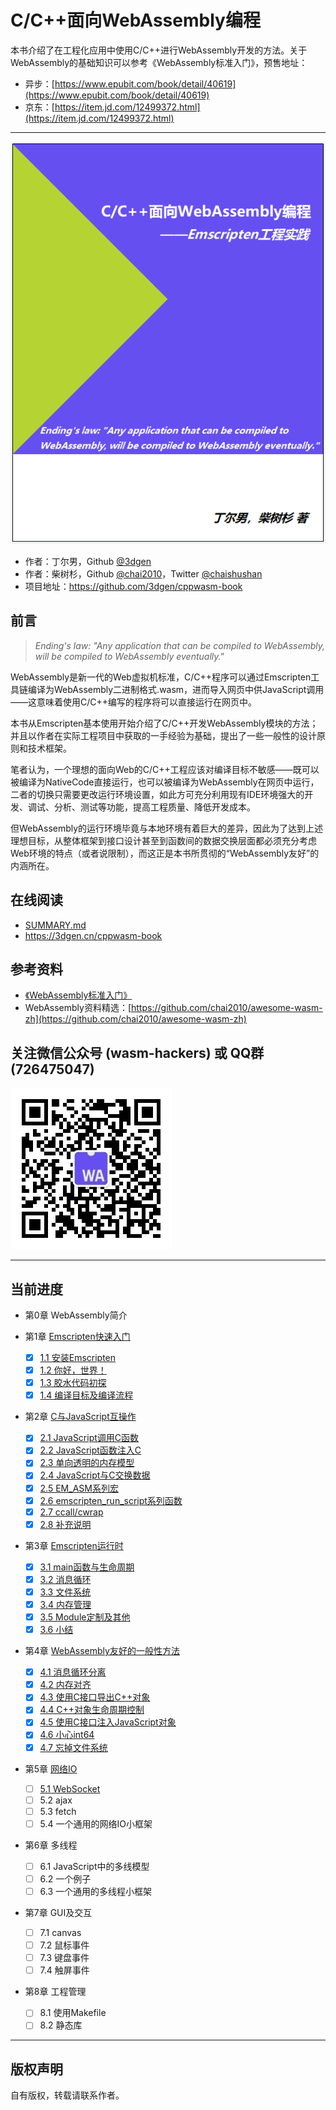 # C/C++面向WebAssembly编程

本书介绍了在工程化应用中使用C/C++进行WebAssembly开发的方法。关于WebAssembly的基础知识可以参考《WebAssembly标准入门》，预售地址：
- 异步：[https://www.epubit.com/book/detail/40619](https://www.epubit.com/book/detail/40619)
- 京东：[https://item.jd.com/12499372.html](https://item.jd.com/12499372.html)

----

![](cover.png)

- 作者：丁尔男，Github [@3dgen](https://github.com/3dgen)
- 作者：柴树杉，Github [@chai2010](https://github.com/chai2010)，Twitter [@chaishushan](https://twitter.com/chaishushan)
- 项目地址：https://github.com/3dgen/cppwasm-book

## 前言

> *Ending's law: "Any application that can be compiled to WebAssembly, will be compiled to WebAssembly eventually."*

WebAssembly是新一代的Web虚拟机标准，C/C++程序可以通过Emscripten工具链编译为WebAssembly二进制格式.wasm，进而导入网页中供JavaScript调用——这意味着使用C/C++编写的程序将可以直接运行在网页中。

本书从Emscripten基本使用开始介绍了C/C++开发WebAssembly模块的方法；并且以作者在实际工程项目中获取的一手经验为基础，提出了一些一般性的设计原则和技术框架。

笔者认为，一个理想的面向Web的C/C++工程应该对编译目标不敏感——既可以被编译为NativeCode直接运行，也可以被编译为WebAssembly在网页中运行，二者的切换只需要更改运行环境设置，如此方可充分利用现有IDE环境强大的开发、调试、分析、测试等功能，提高工程质量、降低开发成本。

但WebAssembly的运行环境毕竟与本地环境有着巨大的差异，因此为了达到上述理想目标，从整体框架到接口设计甚至到函数间的数据交换层面都必须充分考虑Web环境的特点（或者说限制），而这正是本书所贯彻的“WebAssembly友好”的内涵所在。

## 在线阅读

- [SUMMARY.md](SUMMARY.md)
- https://3dgen.cn/cppwasm-book

## 参考资料

- [《WebAssembly标准入门》](https://www.epubit.com/book/detail/40619)
- WebAssembly资料精选：[https://github.com/chai2010/awesome-wasm-zh](https://github.com/chai2010/awesome-wasm-zh)

## 关注微信公众号 (wasm-hackers) 或 QQ群 (726475047)

![](weixin-wasm-hackers.jpg)


----

## 当前进度

* 第0章 WebAssembly简介

* 第1章 [Emscripten快速入门](ch1-quick-guide/readme.md)
  * [x] [1.1 安装Emscripten](ch1-quick-guide/ch1-01-install.md)
  * [x] [1.2 你好，世界！](ch1-quick-guide/ch1-02-helloworld.md)
  * [x] [1.3 胶水代码初探](ch1-quick-guide/ch1-03-glue-code.md)
  * [x] [1.4 编译目标及编译流程](ch1-quick-guide/ch1-04-compile.md)

* 第2章 [C与JavaScript互操作](ch2-c-js/readme.md)
  * [x] [2.1 JavaScript调用C函数](ch2-c-js/ch2-01-js-call-c.md)
  * [x] [2.2 JavaScript函数注入C](ch2-c-js/ch2-02-implement-c-api-in-js.md)
  * [x] [2.3 单向透明的内存模型](ch2-c-js/ch2-03-mem-model.md)
  * [x] [2.4 JavaScript与C交换数据](ch2-c-js/ch2-04-data-exchange.md)
  * [x] [2.5 EM_ASM系列宏](ch2-c-js/ch2-05-em-asm.md)
  * [x] [2.6 emscripten_run_script系列函数](ch2-c-js/ch2-06-run-script.md)
  * [x] [2.7 ccall/cwrap](ch2-c-js/ch2-07-ccall-cwrap.md)
  * [x] [2.8 补充说明](ch2-c-js/ch2-08-ext.md)

* 第3章 [Emscripten运行时](ch3-runtime/readme.md)
  * [x] [3.1 main函数与生命周期](ch3-runtime/ch3-01-main.md)
  * [x] [3.2 消息循环](ch3-runtime/ch3-02-message-loop.md)
  * [x] [3.3 文件系统](ch3-runtime/ch3-03-fs.md)
  * [x] [3.4 内存管理](ch3-runtime/ch3-04-mem.md)
  * [x] [3.5 Module定制及其他](ch3-runtime/ch3-05-module.md)
  * [x] [3.6 小结](ch3-runtime/ch3-06-summary.md)

* 第4章 [WebAssembly友好的一般性方法](ch4-techniques/readme.md)
  * [x] [4.1 消息循环分离](ch4-techniques/ch4-01-msg-loop-detach.md)
  * [x] [4.2 内存对齐](ch4-techniques/ch4-02-align.md)
  * [x] [4.3 使用C接口导出C++对象](ch4-techniques/ch4-03-export-obj.md)
  * [x] [4.4 C++对象生命周期控制](ch4-techniques/ch4-04-obj-life-cycle.md)
  * [x] [4.5 使用C接口注入JavaScript对象](ch4-techniques/ch4-05-import-js-obj.md)
  * [x] [4.6 小心int64](ch4-techniques/ch4-06-int64-issue.md)
  * [x] [4.7 忘掉文件系统](ch4-techniques/ch4-07-forget-about-fs.md)

* 第5章 [网络IO](ch5-net/readme.md)
  * [ ] [5.1 WebSocket](ch5-net/ch5-01-websocket.md)
  * [ ] 5.2 ajax
  * [ ] 5.3 fetch
  * [ ] 5.4 一个通用的网络IO小框架

* 第6章 多线程
  * [ ] 6.1 JavaScript中的多线模型
  * [ ] 6.2 一个例子
  * [ ] 6.3 一个通用的多线程小框架

* 第7章 GUI及交互
  * [ ] 7.1 canvas
  * [ ] 7.2 鼠标事件
  * [ ] 7.3 键盘事件
  * [ ] 7.4 触屏事件

* 第8章 工程管理
  * [ ] 8.1 使用Makefile
  * [ ] 8.2 静态库

----

## 版权声明

自有版权，转载请联系作者。

